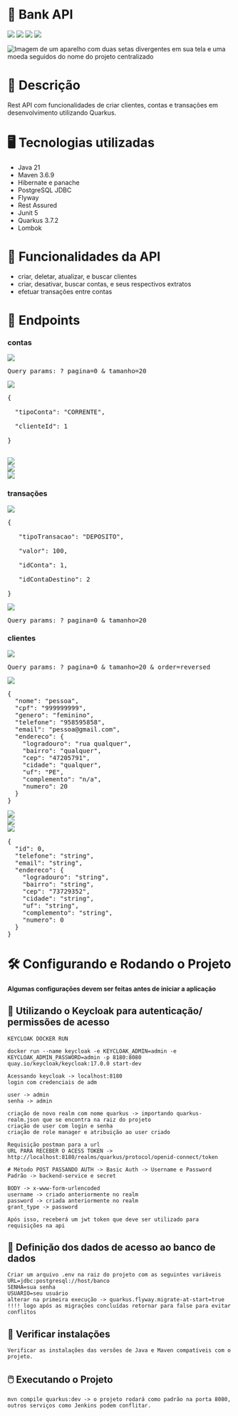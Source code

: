 # 💸 Bank API

<img loading="lazy" src="http://img.shields.io/static/v1?label=JAVA&message=21&color=GREEN&style=for-the-badge"/> <img loading="lazy" src="http://img.shields.io/static/v1?label=MAVEN&message=3.9.6&color=orange&style=for-the-badge"/> <img loading="lazy" src="http://img.shields.io/static/v1?label=QUARKUS&message=3.7.2&color=red&style=for-the-badge"/> <img loading="lazy" src="http://img.shields.io/static/v1?label=JUNIT&message=5&color=blue&style=for-the-badge"/>

![Imagem de um aparelho com duas setas divergentes em sua tela e uma moeda seguidos do nome do projeto centralizado](https://drive.usercontent.google.com/download?id=118W_dQP7qWIbqTBoauQHF-a38mvsw2v-&export=view&authuser=0)

# 📖 Descrição
Rest API com funcionalidades de criar clientes, contas e transações em desenvolvimento
utilizando Quarkus.

# 🖥️ Tecnologias utilizadas
* Java 21
* Maven 3.6.9
* Hibernate e panache
* PostgreSQL JDBC
* Flyway
* Rest Assured
* Junit 5
* Quarkus 3.7.2
* Lombok

# 🤖 Funcionalidades da API
* criar, deletar, atualizar, e buscar clientes
* criar, desativar, buscar contas, e seus respectivos extratos
* efetuar transações entre contas

# 🚏 Endpoints
### contas
<img loading="lazy" src="http://img.shields.io/static/v1?label=GET&message=/contas&color=GREEN&style=for-the-badge"/> <br>

<pre>Query params: ? pagina=0 & tamanho=20 <br></pre>
<img loading="lazy" src="http://img.shields.io/static/v1?label=POST&message=/contas&color=blue&style=for-the-badge"/> <br>
<pre>
{ <br>
  "tipoConta": "CORRENTE", <br>
  "clienteId": 1 <br>
} <br>
</pre>
<img loading="lazy" src="http://img.shields.io/static/v1?label=GET&message=/contas/extrato/{id}&color=red&style=for-the-badge"/> <br>
<img loading="lazy" src="http://img.shields.io/static/v1?label=GET&message=/contas/{id}&color=orange&style=for-the-badge"/> <br>
<img loading="lazy" src="http://img.shields.io/static/v1?label=DELETE&message=/contas/{id}&color=orange&style=for-the-badge"/> <br>

### transações
<img loading="lazy" src="http://img.shields.io/static/v1?label=POST&message=/transacoes&color=blue&style=for-the-badge"/> <br>
<pre>{<br>
   "tipoTransacao": "DEPOSITO", <br>
   "valor": 100, <br>
   "idConta": 1, <br>
   "idContaDestino": 2 <br>
}</pre>

<img loading="lazy" src="http://img.shields.io/static/v1?label=GET&message=/transacoes&color=GREEN&style=for-the-badge"/> <br>

<pre>Query params: ? pagina=0 & tamanho=20 <br></pre>

### clientes
<img loading="lazy" src="http://img.shields.io/static/v1?label=GET&message=/clientes&color=GREEN&style=for-the-badge"/> <br>

<pre>Query params: ? pagina=0 & tamanho=20 & order=reversed<br></pre>

<img loading="lazy" src="http://img.shields.io/static/v1?label=POST&message=/clientes&color=blue&style=for-the-badge"/> <br>
<pre>{
  "nome": "pessoa",
  "cpf": "999999999",
  "genero": "feminino",
  "telefone": "958595858",
  "email": "pessoa@gmail.com",
  "endereco": {
    "logradouro": "rua qualquer",
    "bairro": "qualquer",
    "cep": "47205791",
    "cidade": "qualquer",
    "uf": "PE",
    "complemento": "n/a",
    "numero": 20
  }
}</pre>
<img loading="lazy" src="http://img.shields.io/static/v1?label=GET&message=/clientes/{id}&color=orange&style=for-the-badge"/> <br>
<img loading="lazy" src="http://img.shields.io/static/v1?label=DELETE&message=/clientes/{id}&color=orange&style=for-the-badge"/> <br>
<img loading="lazy" src="http://img.shields.io/static/v1?label=PUT&message=/clientes&color=blue&style=for-the-badge"/> <br>
<pre>{
  "id": 0,
  "telefone": "string",
  "email": "string",
  "endereco": {
    "logradouro": "string",
    "bairro": "string",
    "cep": "73729352",
    "cidade": "string",
    "uf": "string",
    "complemento": "string",
    "numero": 0
  }
}</pre>

# 🛠 Configurando e Rodando o Projeto

**Algumas configurações devem ser feitas antes de iniciar a aplicação** <br>

## 🔐 Utilizando o Keycloak para autenticação/ permissões de acesso

    KEYCLOAK DOCKER RUN

    docker run --name keycloak -e KEYCLOAK_ADMIN=admin -e KEYCLOAK_ADMIN_PASSWORD=admin -p 8180:8080 quay.io/keycloak/keycloak:17.0.0 start-dev

    Acessando keycloak -> localhost:8180
    login com credenciais de adm 

    user -> admin
    senha -> admin

    criação de novo realm com nome quarkus -> importando quarkus-realm.json que se encontra na raiz do projeto
    criação de user com login e senha
    criação de role manager e atribuição ao user criado
    
    Requisição postman para a url
    URL PARA RECEBER O ACESS TOKEN -> http://localhost:8180/realms/quarkus/protocol/openid-connect/token

    # Método POST PASSANDO AUTH -> Basic Auth -> Username e Password
    Padrão -> backend-service e secret
    
    BODY -> x-www-form-urlencoded
    username -> criado anteriormente no realm
    password -> criada anteriormente no realm
    grant_type -> password

    Após isso, receberá um jwt token que deve ser utilizado para requisições na api

## 🎲 Definição dos dados de acesso ao banco de dados
    Criar um arquivo .env na raiz do projeto com as seguintes variáveis
    URL=jdbc:postgresql://host/banco
    SENHA=sua senha
    USUARIO=seu usuário
    alterar na primeira execução -> quarkus.flyway.migrate-at-start=true  
    !!!! logo após as migrações concluídas retornar para false para evitar conflitos

## 🔧 Verificar instalações
    Verificar as instalações das versões de Java e Maven compatíveis com o projeto.

## 🖱️ Executando o Projeto
    mvn compile quarkus:dev -> o projeto rodará como padrão na porta 8080, outros serviços como Jenkins podem conflitar.
